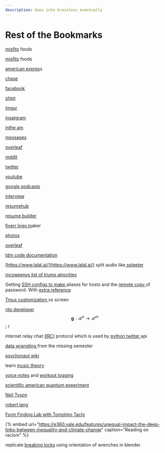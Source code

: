 ```yaml
---
description: Goes into brainless eventually
---
```


# Rest of the Bookmarks

[misfits](https://www.misfitsmarket.com/account/login?return_url=%2Faccount) foods

[misfits](https://www.misfitsmarket.com/account/login?return_url=%2Faccount) foods

[american expres](https://global.americanexpress.com/login/en-US?noRedirect=true&DestPage=%2Ffunding-accounts%2Fadd)s

[chase](https://secure05b.chase.com/web/auth/dashboard#/dashboard/overviewAccounts/overview/index)

[facebook](https://www.facebook.com/)

[shipt](https://shop.shipt.com/)

[imgur](https://imgur.com/)

[insatgram](https://www.instagram.com/)

[inthe am ](https://trello.com/b/McoJNvPZ/intheam-tasks)

[messages](https://messages.google.com/web/conversations)

[overleaf](https://www.overleaf.com/project)

[reddit](https://old.reddit.com/)

[twitter](https://twitter.com/home)

[youtube](https://www.youtube.com/)

[google podcasts](https://podcasts.google.com/)

[interview](https://www.interviewmagazine.com/)

[resumehub](https://www.resumehub.org/)

[resume builder](https://www.resumebuilder.com/)

[fiverr logo m](https://www.fiverr.com/logo-maker)aker 

[photos](https://photos.google.com/) 

[overleaf](https://www.overleaf.com/project)

[tdm code documentation](https://docs.google.com/document/d/1GGwefpLOZ8AufHPpO78nbN88L4xSzB0qERzGm5ToT04/edit?auth_email=cnkinthorn@gmail.com)

[https://www.lalal.ai/](https://www.lalal.ai/) split audio like[ spleeter ](https://github.com/deezer/spleeter)

[mcsweenys list of trump atrocities](https://www.mcsweeneys.net/articles/the-complete-listing-so-far-atrocities-1-759#update)

Getting [SSH configs to make ](https://www.howtogeek.com/75007/stupid-geek-tricks-use-your-ssh-config-file-to-create-aliases-for-hosts/)aliases for hosts and the [remote copy ](https://www.howtogeek.com/66776/how-to-remotely-copy-files-over-ssh-without-entering-your-password/)of password. With [extra reference](https://scotch.io/tutorials/how-to-create-an-ssh-shortcut) 

[Tmux customization ](https://www.hamvocke.com/blog/a-guide-to-customizing-your-tmux-conf/)vs screen

[rito developer](https://developer.riotgames.com/) $$\boldsymbol{g}: \mathcal{R}^{n} \rightarrow \mathcal{R}^{m}$$; r

internet relay chat [\(IRC\)](http://python-irclib.sourceforge.net/) protocol which is used by [python twitter ](https://mike.verdone.ca/twitter/#downloads)api

[data wrangling ](https://missing.csail.mit.edu/2020/data-wrangling/)from the missing semester

[psychonaut wiki](https://psychonautwiki.org/wiki/Main_Page)

learn [music theory](https://www.musictheory.net/lessons)

[voice notes](https://docs.google.com/document/d/1PZDdu35StF01ouViVFXqWO8qiDHgVRuzJqqfQtXxGso/edit) and [workout logging](https://docs.google.com/forms/d/e/1FAIpQLSeuUSRzPsZfTRghr5SNV7Dw1EAgUZcuKh-ViF6CRkp8HLRbHw/viewform)

[scientific american quantum experiment](https://blogs.scientificamerican.com/cross-check/my-quantum-experiment/)

[Neil Tyson](https://www.haydenplanetarium.org/tyson/commentary/2020-06-03-reflections-on-color-of-my-skin.php)

[robert lang](http://langorigami.com/math-science-posts/)

[Form Finding Lab with Tomohiro Tachi](https://formfindinglab.wordpress.com/2018/10/09/what-i-am-thinking-origami-artist-and-mathematician-tomohiro-tachi/)

{% embed url="https://e360.yale.edu/features/unequal-impact-the-deep-links-between-inequality-and-climate-change" caption="Reading on racism" %}

replicate [breaking locks](https://www.youtube.com/watch?v=dBSSA5ot0tA) using orientation of wrenches in blender 





